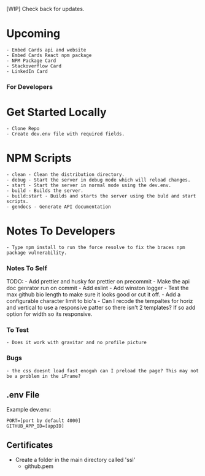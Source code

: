 [WIP] Check back for updates.

# Upcoming
    - Embed Cards api and website
    - Embed Cards React npm package
    - NPM Package Card
    - Stackoverflow Card
    - LinkedIn Card
    

### For Developers
# Get Started Locally
    - Clone Repo
    - Create dev.env file with required fields.

# NPM Scripts
    - clean - Clean the distribution directory.
    - debug - Start the server in debug mode which will reload changes.
    - start - Start the server in normal mode using the dev.env.
    - build - Builds the server.
    - build:start - Builds and starts the server using the buld and start scripts.
    - gendocs - Generate API documentation

# Notes To Developers
    - Type npm install to run the force resolve to fix the braces npm package vulnerability.

### Notes To Self
TODO:
    - Add prettier and husky for prettier on precommit
    - Make the api doc genrator run on commit
    - Add eslint
    - Add winston logger
    - Test the max github bio length to make sure it looks good or cut it off.
    - Add a configurable character limit to bio's
    - Can I recode the tempaltes for horiz and vertical to use a responsive patter so there isn't 2 templates? If so add option for width so its responsive.

### To Test
    - Does it work with gravitar and no profile picture

### Bugs
    - the css doesnt load fast enoguh can I preload the page? This may not be a problem in the iFrame?

## .env File
Example dev.env:
```
PORT=[port by default 4000]
GITHUB_APP_ID=[appID]
```

## Certificates
- Create a folder in the main directory called 'ssl'
    - github.pem